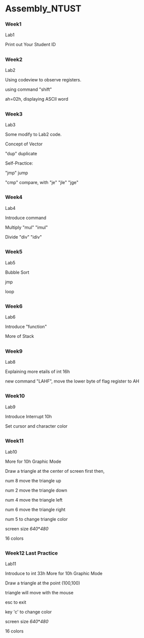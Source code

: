 # Assembly_NTUST
### Week1
Lab1 

Print out Your Student ID
##

### Week2
Lab2 

Using codeview to observe registers.

using command "shift"

ah=02h, displaying ASCII word
##

### Week3
Lab3

Some modify to Lab2 code.

Concept of Vector

"dup" duplicate

Self-Practice:

"jmp" jump

"cmp" compare, with "je" "jle" "jge"
##

### Week4
Lab4

Introduce command 

Multiply "mul" "imul"

Divide "div" "idiv"
##

### Week5
Lab5

Bubble Sort 

jmp

loop

##

### Week6
Lab6

Introduce "function" 

More of Stack

##

### Week9
Lab8

Explaining more etails of int 16h

new command "LAHF", move the lower byte of flag register to AH

##


### Week10
Lab9

Introduce Interrupt 10h

Set cursor and character color

##

### Week11
Lab10

More for 10h Graphic Mode

Draw a triangle at the center of screen first then,

num 8 move the triangle up

num 2 move the triangle down

num 4 move the triangle left

num 6 move the triangle right

num 5 to change triangle color

screen size *640***480*

16 colors

##

### Week12 Last Practice
Lab11

Introduce to int 33h
More for 10h Graphic Mode

Draw a triangle at the point (100,100)

triangle will move with the mouse

esc to exit

key 'c' to change color

screen size *640***480*

16 colors

##
